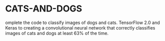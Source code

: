 # CATS-AND-DOGS
omplete the code to classify images of dogs and cats. TensorFlow 2.0 and Keras to creating a convolutional neural network that correctly classifies images of cats and dogs at least 63% of the time.
